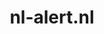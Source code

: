 ---
layout: post
title:  "nl-alert.nl"
internal_url:  "/dutchgov/nl-alert.nl.html"
categories: dutchgov
---